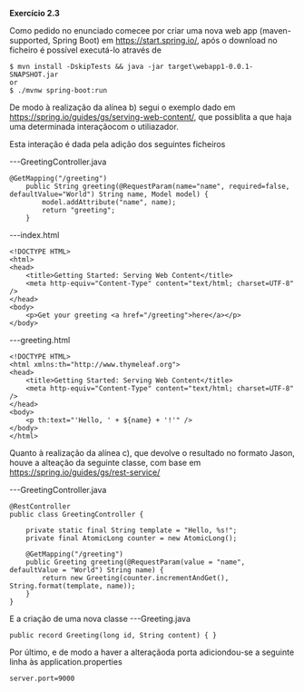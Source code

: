 **Exercício 2.3**

Como pedido no enunciado comecee por criar uma nova web app (maven-supported, Spring Boot) em https://start.spring.io/, após o download no ficheiro é possível executá-lo através de 
```
$ mvn install -DskipTests && java -jar target\webapp1-0.0.1-SNAPSHOT.jar
or
$ ./mvnw spring-boot:run
```

De modo à realização da alínea b) segui o exemplo dado em 
https://spring.io/guides/gs/serving-web-content/, que possiblita a que haja uma determinada interaçãocom o utiliazador.

Esta interação é dada pela adição dos seguintes ficheiros

---GreetingController.java
```
@GetMapping("/greeting")
	public String greeting(@RequestParam(name="name", required=false, defaultValue="World") String name, Model model) {
		model.addAttribute("name", name);
		return "greeting";
	}
```

---index.html
```
<!DOCTYPE HTML>
<html>
<head> 
    <title>Getting Started: Serving Web Content</title> 
    <meta http-equiv="Content-Type" content="text/html; charset=UTF-8" />
</head>
<body>
    <p>Get your greeting <a href="/greeting">here</a></p>
</body>
```

---greeting.html
```
<!DOCTYPE HTML>
<html xmlns:th="http://www.thymeleaf.org">
<head> 
    <title>Getting Started: Serving Web Content</title> 
    <meta http-equiv="Content-Type" content="text/html; charset=UTF-8" />
</head>
<body>
    <p th:text="'Hello, ' + ${name} + '!'" />
</body>
</html>
```


Quanto à realização da alínea c), que devolve o resultado no formato Jason, houve a alteação da seguinte classe, com base em https://spring.io/guides/gs/rest-service/

---GreetingController.java
```
@RestController
public class GreetingController {

	private static final String template = "Hello, %s!";
	private final AtomicLong counter = new AtomicLong();

	@GetMapping("/greeting")
	public Greeting greeting(@RequestParam(value = "name", defaultValue = "World") String name) {
		return new Greeting(counter.incrementAndGet(), String.format(template, name));
	}
}
```

E a criação de uma nova classe
---Greeting.java
```
public record Greeting(long id, String content) { }
```

Por último, e de modo a haver a alteraçãoda porta adiciondou-se a seguinte linha às application.properties
```
server.port=9000
```